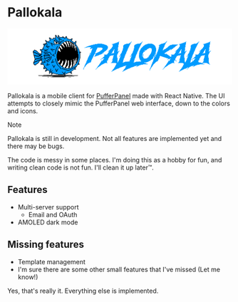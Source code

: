 # Pallokala

![](assets/images/banner.png)

Pallokala is a mobile client for [PufferPanel](https://www.pufferpanel.com) made with React Native. 
The UI attempts to closely mimic the PufferPanel web interface, down to the colors and icons.

> [!NOTE]  
> Pallokala is still in development. Not all features are implemented yet and there may be bugs.

The code is messy in some places. I'm doing this as a hobby for fun, and writing clean code is not fun. I'll clean it up later™️.

## Features

- Multi-server support
  - Email and OAuth 
- AMOLED dark mode

## Missing features

- Template management
- I'm sure there are some other small features that I've missed (Let me know!)

Yes, that's really it. Everything else is implemented.